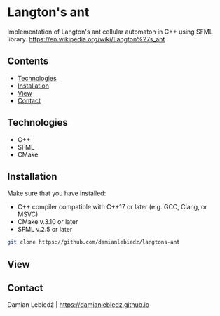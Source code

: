 # Langton's ant
Implementation of Langton's ant cellular automaton in C++ using SFML library.
https://en.wikipedia.org/wiki/Langton%27s_ant

## Contents
- [Technologies](#technologies)
- [Installation](#installation)
- [View](#view)
- [Contact](#contact)

## Technologies
- C++
- SFML
- CMake

## Installation
Make sure that you have installed:
- C++ compiler compatible with C++17 or later (e.g. GCC, Clang, or MSVC)
- CMake v.3.10 or later
- SFML v.2.5 or later

```bash
git clone https://github.com/damianlebiedz/langtons-ant
```

## View

## Contact
Damian Lebiedź | 
https://damianlebiedz.github.io

